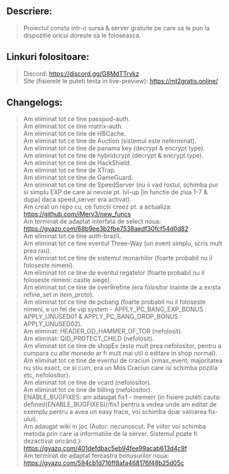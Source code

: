 ## Descriere:
> Proiectul consta intr-o sursa & server gratuite pe care sa le pun la dispozitie oricui doreste sa le foloseasca.
 
## Linkuri folositoare:
> Discord: https://discord.gg/G8MdTTrvkz \
> Site (fisierele le puteti testa in live-preview): https://mt2gratis.online/ 
 
 ## Changelogs:
 > Am eliminat tot ce tine passpod-auth. \
 > Am eliminat tot ce tine matrix-auth. \
 > Am eliminat tot ce tine de HBCache. \
 > Am eliminat tot ce tine de Auction (sistemul este neterminat). \
 > Am eliminat tot ce tine de panama key (decrypt & encrypt type). \
 > Am eliminat tot ce tine de hybridcrypt (decrypt & encrypt type). \
 > Am eliminat tot ce tine de HackShield. \
 > Am eliminat tot ce tine de XTrap. \
 > Am eliminat tot ce tine de GameGuard. \
 > Am eliminat tot ce tine de SpeedServer (nu ii vad rostul, schimba pur si simplu EXP de care ai nevoie pt. lvl-up [in functie de ziua 1-7 & dupa] daca speed_server era activat). \
 > Am creat un repo cu, ce functii creez pt. a actualiza: https://github.com/iMerv3/new_funcs \
 > Am terminat de adaptat interfata de select noua: https://gyazo.com/68b9ee3b2fbe7538aedf30fcf54d0d82 \
 > Am eliminat tot ce tine auth-brazil. \
 > Am eliminat tot ce tine eventul Three-Way (un event simplu, scris mult prea rau). \
 > Am eliminat tot ce tine de sistemul monarhilor (foarte probabil nu il foloseste nimeni). \
 > Am eliminat tot ce tine de eventul regatelor (foarte probabil nu il foloseste nimeni: castle siege). \
 > Am eliminat tot ce tine de over9refine (era folositor inainte de a exista refine_set in item_proto). \
 > Am eliminat tot ce tine de pcbang (foarte probabil nu il foloseste nimeni, e un fel de vip system - APPLY_PC_BANG_EXP_BONUS : APPLY_UNUSED01 & APPLY_PC_BANG_DROP_BONUS : APPLY_UNUSED02). \
 > Am eliminat: HEADER_GD_HAMMER_OF_TOR (nefolosit). \
 > Am eliminat: QID_PROTECT_CHILD (nefolosit). \
 > Am eliminat tot ce tine de shopEx (este mult prea nefolositor, pentru a cumpara cu alte monede ar fi mult mai util o editare in shop normal). \
 > Am eliminat tot ce tine de eventul de craciun (xmas_event, majoritatea nu stiu exact, ce si cum, era un Mos Craciun care isi schimba pozitia etc, nefolositor). \
 > Am eliminat tot ce tine de vcard (nefolositor). \
 > Am eliminat tot ce tine de billing (nefolositor). \
 > ENABLE_BUGFIXES: am adaugat fix1 - memerr (in fisiere puteti cauta: defined(ENABLE_BUGFIXES)//fix1 pentru a vedea unde am editat de exemplu pentru a avea un easy trace, voi schimba doar valoarea fix-ului). \
 > Am adaugat wiki in joc (Autor: necunoscut. Pe viitor voi schimba metoda prin care ia informatiile de la server. Sistemul poate fi dezactivat oricând.): https://gyazo.com/401defdbac5eb94fee99acab613d4c9f \
 > Am terminat de adaptat fereastra bonusurilor noua: https://gyazo.com/594cb1d716ff8afa468176f48b25d05c 
 

